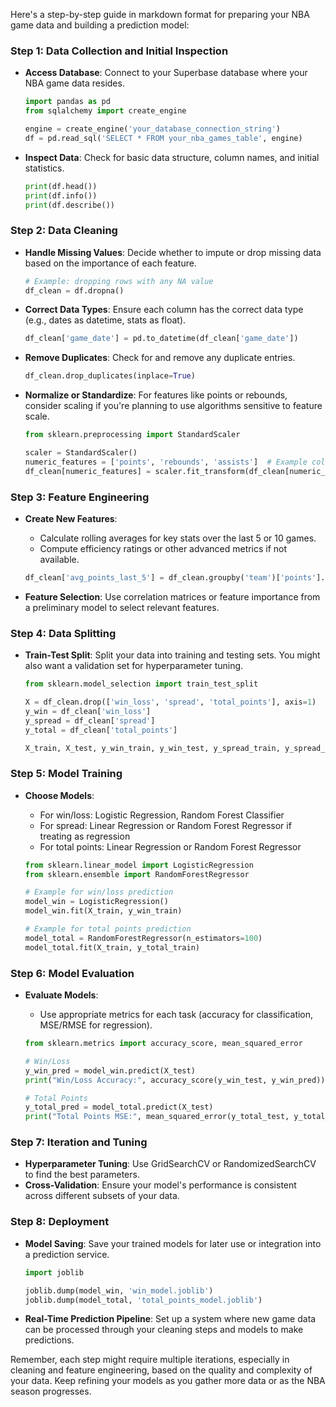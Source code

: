 Here's a step-by-step guide in markdown format for preparing your NBA game data and building a prediction model:

### Step 1: Data Collection and Initial Inspection

- **Access Database**: Connect to your Superbase database where your NBA game data resides.

  ```python
  import pandas as pd
  from sqlalchemy import create_engine

  engine = create_engine('your_database_connection_string')
  df = pd.read_sql('SELECT * FROM your_nba_games_table', engine)
  ```

- **Inspect Data**: Check for basic data structure, column names, and initial statistics.
  ```python
  print(df.head())
  print(df.info())
  print(df.describe())
  ```

### Step 2: Data Cleaning

- **Handle Missing Values**: Decide whether to impute or drop missing data based on the importance of each feature.

  ```python
  # Example: dropping rows with any NA value
  df_clean = df.dropna()
  ```

- **Correct Data Types**: Ensure each column has the correct data type (e.g., dates as datetime, stats as float).

  ```python
  df_clean['game_date'] = pd.to_datetime(df_clean['game_date'])
  ```

- **Remove Duplicates**: Check for and remove any duplicate entries.

  ```python
  df_clean.drop_duplicates(inplace=True)
  ```

- **Normalize or Standardize**: For features like points or rebounds, consider scaling if you're planning to use algorithms sensitive to feature scale.

  ```python
  from sklearn.preprocessing import StandardScaler

  scaler = StandardScaler()
  numeric_features = ['points', 'rebounds', 'assists']  # Example columns
  df_clean[numeric_features] = scaler.fit_transform(df_clean[numeric_features])
  ```

### Step 3: Feature Engineering

- **Create New Features**:

  - Calculate rolling averages for key stats over the last 5 or 10 games.
  - Compute efficiency ratings or other advanced metrics if not available.

  ```python
  df_clean['avg_points_last_5'] = df_clean.groupby('team')['points'].rolling(window=5, min_periods=1).mean().reset_index(level=0, drop=True)
  ```

- **Feature Selection**: Use correlation matrices or feature importance from a preliminary model to select relevant features.

### Step 4: Data Splitting

- **Train-Test Split**: Split your data into training and testing sets. You might also want a validation set for hyperparameter tuning.

  ```python
  from sklearn.model_selection import train_test_split

  X = df_clean.drop(['win_loss', 'spread', 'total_points'], axis=1)  # Example target variables
  y_win = df_clean['win_loss']
  y_spread = df_clean['spread']
  y_total = df_clean['total_points']

  X_train, X_test, y_win_train, y_win_test, y_spread_train, y_spread_test, y_total_train, y_total_test = train_test_split(X, y_win, y_spread, y_total, test_size=0.2, random_state=42)
  ```

### Step 5: Model Training

- **Choose Models**:

  - For win/loss: Logistic Regression, Random Forest Classifier
  - For spread: Linear Regression or Random Forest Regressor if treating as regression
  - For total points: Linear Regression or Random Forest Regressor

  ```python
  from sklearn.linear_model import LogisticRegression
  from sklearn.ensemble import RandomForestRegressor

  # Example for win/loss prediction
  model_win = LogisticRegression()
  model_win.fit(X_train, y_win_train)

  # Example for total points prediction
  model_total = RandomForestRegressor(n_estimators=100)
  model_total.fit(X_train, y_total_train)
  ```

### Step 6: Model Evaluation

- **Evaluate Models**:

  - Use appropriate metrics for each task (accuracy for classification, MSE/RMSE for regression).

  ```python
  from sklearn.metrics import accuracy_score, mean_squared_error

  # Win/Loss
  y_win_pred = model_win.predict(X_test)
  print("Win/Loss Accuracy:", accuracy_score(y_win_test, y_win_pred))

  # Total Points
  y_total_pred = model_total.predict(X_test)
  print("Total Points MSE:", mean_squared_error(y_total_test, y_total_pred))
  ```

### Step 7: Iteration and Tuning

- **Hyperparameter Tuning**: Use GridSearchCV or RandomizedSearchCV to find the best parameters.
- **Cross-Validation**: Ensure your model's performance is consistent across different subsets of your data.

### Step 8: Deployment

- **Model Saving**: Save your trained models for later use or integration into a prediction service.

  ```python
  import joblib

  joblib.dump(model_win, 'win_model.joblib')
  joblib.dump(model_total, 'total_points_model.joblib')
  ```

- **Real-Time Prediction Pipeline**: Set up a system where new game data can be processed through your cleaning steps and models to make predictions.

Remember, each step might require multiple iterations, especially in cleaning and feature engineering, based on the quality and complexity of your data. Keep refining your models as you gather more data or as the NBA season progresses.
